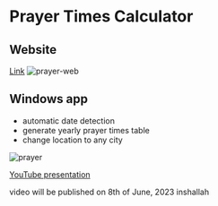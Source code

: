 # Prayer Times Calculator

## Website
[Link](https://amar-husika.github.io/prayer-times-calculator)
![prayer-web](https://i.ibb.co/4M2BSfg/prayer-web.jpg)

## Windows app
- automatic date detection
- generate yearly prayer times table
- change location to any city

![prayer](https://i.ibb.co/7vB1GPn/prayer.jpg)

[YouTube presentation](https://youtu.be/z5cghdjXNh8)

video will be published on 8th of June, 2023 inshallah 


